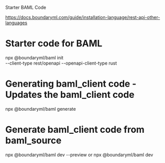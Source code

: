 Starter BAML Code

https://docs.boundaryml.com/guide/installation-language/rest-api-other-languages

# Starter code for BAML
npx @boundaryml/baml init \
  --client-type rest/openapi --openapi-client-type rust

# Generating baml_client code - Updates the baml_client code
 npx @boundaryml/baml generate

# Generate baml_client code from baml_source
npx @boundaryml/baml dev --preview
or
npx @boundaryml/baml dev


